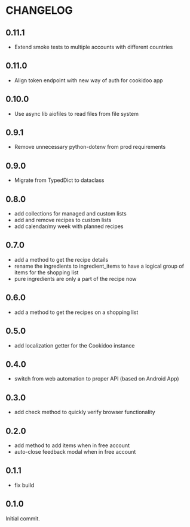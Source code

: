 # CHANGELOG

## 0.11.1

- Extend smoke tests to multiple accounts with different countries

## 0.11.0

- Align token endpoint with new way of auth for cookidoo app

## 0.10.0

- Use async lib aiofiles to read files from file system

## 0.9.1

- Remove unnecessary python-dotenv from prod requirements

## 0.9.0

- Migrate from TypedDict to dataclass

## 0.8.0

- add collections for managed and custom lists
- add and remove recipes to custom lists
- add calendar/my week with planned recipes

## 0.7.0

- add a method to get the recipe details
- rename the ingredients to ingredient_items to have a logical group of items for the shopping list
- pure ingredients are only a part of the recipe now

## 0.6.0

- add a method to get the recipes on a shopping list

## 0.5.0

- add localization getter for the Cookidoo instance

## 0.4.0

- switch from web automation to proper API (based on Android App)

## 0.3.0

- add check method to quickly verify browser functionality

## 0.2.0

- add method to add items when in free account
- auto-close feedback modal when in free account

## 0.1.1

- fix build

## 0.1.0

Initial commit.
